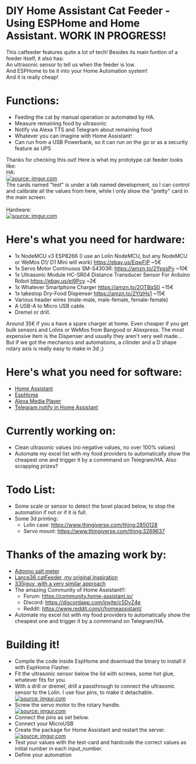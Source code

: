 # DIY Home Assistant Cat Feeder - Using ESPHome and Home Assistant. WORK IN PROGRESS!
This catfeeder features quite a lot of tech! Besides its main funtion of a feeder itself, it also has:<br>
An ultrasonic sensor to tell us when the feeder is low.<br>
And ESPHome to tie it into your Home Automation system!<br>
And it is really cheap!

# Functions:
* Feeding the cat by manual operation or automated by HA.
* Measure remaining food by ultrasonic
* Notify via Alexa TTS and Telegram about remaining food
* Whatever you can imagine with Home Assistant!
* Can run from a USB Powerbank, so it can run on the go or as a security feature as UPS


Thanks for checking this out! Here is what my prototype cat feeder looks like: <br>
HA: <br>
<a href="https://imgur.com/Kehp6hD"><img src="https://imgur.com/Kehp6hD.jpg" title="source: imgur.com" /></a> <br>
The cards named "test" is under a tab named development, so I can control and calibrate all the values from here, while I only show the "pretty" card in the main screen. <br>
<br>
Hardware:<br>
<a href="https://imgur.com/kGHy0tY"><img src="https://imgur.com/kGHy0tY.jpg" title="source: imgur.com" /></a><br>

# Here's what you need for hardware:
-  1x NodeMCU v3 ESP8266 (I use an Lolin NodeMCU, but any NodeMCU or WeMos D1/ D1 Mini will work) https://ebay.us/EqwFiP ~5€
-  1x Servo Motor Continuous SM-S4303R: https://amzn.to/2YpssPv ~10€
-  1x Ultrasonic Module HC-SR04 Distance Transducer Sensor For Arduino Robot  https://ebay.us/ei9Pcy ~2€
-  1x Whatever Smartphone Charger https://amzn.to/2OTBqS0 ~15€
-  1x takestop Dry-Food Dispenser https://amzn.to/2YlzHs1 ~15€
-  Various header wires (male-male, male-female, female-female)
-  A USB-A to Micro USB cable.
-  Dremel or drill.

Around 35€ if you a have a spare charger at home. Even cheaper if you get bulk sensors and Lolins or WeMos from Bangood or Aliexpress. The most expensive item is the Dispenser and usually they aren't very well made... But if we got the mechanics and automations, a cilinder and a D shape rotary axis is really easy to make in 3d ;)

# Here's what you need for software:
-  <a href=https://www.home-assistant.io/>Home Assistant</a>
-  <a href=https://www.home-assistant.io/>EspHome</a>
-  <a href=https://github.com/custom-components/alexa_media_player> Alexa Media Player </a>
-  <a href=https://www.home-assistant.io/integrations/telegram/> Telegram notify in Home Assistant </a>

# Currently working on:
* Clean ultrasonic values (no negative values, no over 100% values)
* Automate my excel list with my food providers to automatically show the cheapest one and trigger it by a commmand on Telegram/HA. Also scrapping prizes?

# Todo List:
* Some scale or sensor to detect the bowl placed below, to stop the automation if not or if it is full.
* Some 3d printing:
  * Lolin case: https://www.thingiverse.com/thing:2850128
  * Servo mount: https://www.thingiverse.com/thing:3269637


# Thanks of the amazing work by:
* <a href=https://adonno.com/salt-level-sensor/>Adonno salt meter</a> 
* <a href=https://github.com/lance36/catFeeder>Lance36 catFeeder, my original inspiration</a> 
* <a href=https://github.com/335iguy/diy-multisensor-cat-feeder>335iguy, with a very similar approach</a> 
* The amazing Community of Home Assistant!!:
  * Forum: https://community.home-assistant.io/
  * Discord: https://discordapp.com/invite/c5DvZ4e
  * Reddit: https://www.reddit.com/r/homeassistant/
* Automate my excel list with my food providers to automatically show the cheapest one and trigger it by a commmand on Telegram/HA.

# Building it!
* Compile the code inside EspHome and download the binary to install it with EspHome Flasher.
* Fit the ultrasonic sensor below the lid with screws, some hot glue, whatever fits for you.
* With a drill or dremel, drill a passthrough to connect the ultrasonic sensor to the Lolin. I use four pins, to make it detachable.<br>
<a href="https://imgur.com/5NPo7WZ"><img src="https://imgur.com/5NPo7WZ.jpg" title="source: imgur.com" /></a><br>
* Screw the servo motor to the rotary handle.<br>
<a href="https://imgur.com/yUB9Slp"><img src="https://imgur.com/yUB9Slp.jpg" title="source: imgur.com" /></a><br>
* Connect the pins as set below.
* Connect your MicroUSB 
* Create the package for Home Assistant and restart the server.<br>
<a href="https://imgur.com/FNGvack"><img src="https://i.imgur.com/FNGvack.png" title="source: imgur.com" /></a> <br>
* Test your values with the test-card and hardcode the correct values as initial number in each input_number.<br>
* Define your automation<br>

